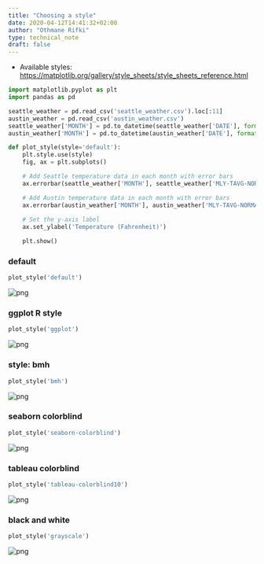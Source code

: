 ```yaml
---
title: "Choosing a style"
date: 2020-04-12T14:41:32+02:00
author: "Othmane Rifki"
type: technical_note
draft: false
---
```

- Available styles: https://matplotlib.org/gallery/style_sheets/style_sheets_reference.html


```python
import matplotlib.pyplot as plt
import pandas as pd

seattle_weather = pd.read_csv('seattle_weather.csv').loc[:11]
austin_weather = pd.read_csv('austin_weather.csv')
seattle_weather['MONTH'] = pd.to_datetime(seattle_weather['DATE'], format='%m').dt.month_name().str.slice(stop=3)
austin_weather['MONTH'] = pd.to_datetime(austin_weather['DATE'], format='%m').dt.month_name().str.slice(stop=3)
```


```python
def plot_style(style='default'):
    plt.style.use(style)
    fig, ax = plt.subplots()

    # Add Seattle temperature data in each month with error bars
    ax.errorbar(seattle_weather['MONTH'], seattle_weather['MLY-TAVG-NORMAL'], yerr=seattle_weather['MLY-TAVG-STDDEV'])

    # Add Austin temperature data in each month with error bars
    ax.errorbar(austin_weather['MONTH'], austin_weather['MLY-TAVG-NORMAL'], yerr=austin_weather['MLY-TAVG-STDDEV']) 
    
    # Set the y-axis label
    ax.set_ylabel('Temperature (Fahrenheit)')

    plt.show()
```

### default


```python
plot_style('default')
```


    
![png](plotstyle_5_0.png)
    


### ggplot R style


```python
plot_style('ggplot')
```


    
![png](plotstyle_7_0.png)
    


### style: bmh


```python
plot_style('bmh')
```


    
![png](plotstyle_9_0.png)
    


### seaborn colorblind


```python
plot_style('seaborn-colorblind')
```


    
![png](plotstyle_11_0.png)
    


### tableau colorblind


```python
plot_style('tableau-colorblind10')
```


    
![png](plotstyle_13_0.png)
    


### black and white


```python
plot_style('grayscale')
```


    
![png](plotstyle_15_0.png)
    


